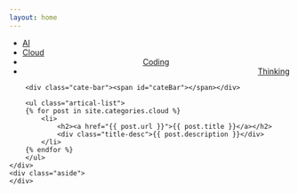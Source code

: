 ```yaml
---
layout: home
---
```


<div class="index-content blog">
    <div class="section">
        <ul class="artical-cate">
            <li class="on"><a href="/ai"><span>AI</span></a></li>
            <li class="on"><a href="/cloud"><span>Cloud</span></a></li>
            <li style="text-align:center"><a href="/coding"><span>Coding</span></a></li>
            <li style="text-align:right"><a href="/thinking"><span>Thinking</span></a></li>
        </ul>

        <div class="cate-bar"><span id="cateBar"></span></div>

        <ul class="artical-list">
        {% for post in site.categories.cloud %}
            <li>
                <h2><a href="{{ post.url }}">{{ post.title }}</a></h2>
                <div class="title-desc">{{ post.description }}</div>
            </li>
        {% endfor %}
        </ul>
    </div>
    <div class="aside">
    </div>
</div>

